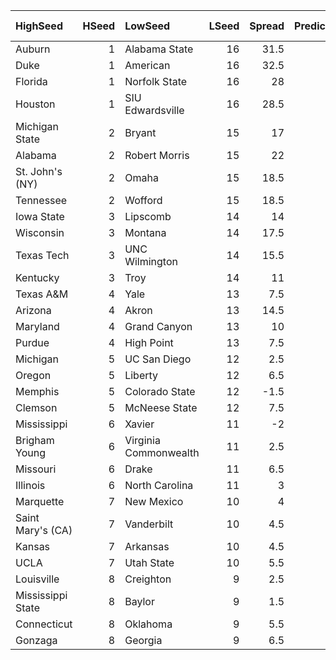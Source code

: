 | HighSeed          |   HSeed | LowSeed               |   LSeed |   Spread |   Predicted_Score_Diff |   Actual Score | WinLoss   |
|:------------------|--------:|:----------------------|--------:|---------:|-----------------------:|---------------:|:----------|
| Auburn            |       1 | Alabama State         |      16 |     31.5 |                 25.323 |             20 | Win       |
| Duke              |       1 | American              |      16 |     32.5 |                 26.102 |             44 | Loss      |
| Florida           |       1 | Norfolk State         |      16 |     28   |                 29.648 |             26 | Loss      |
| Houston           |       1 | SIU Edwardsville      |      16 |     28.5 |                 24.782 |             38 | Loss      |
| Michigan State    |       2 | Bryant                |      15 |     17   |                 20.212 |             25 | Win       |
| Alabama           |       2 | Robert Morris         |      15 |     22   |                 24.24  |              9 | Loss      |
| St. John's (NY)   |       2 | Omaha                 |      15 |     18.5 |                 26.699 |             30 | Win       |
| Tennessee         |       2 | Wofford               |      15 |     18.5 |                 23.431 |             15 | Loss      |
| Iowa State        |       3 | Lipscomb              |      14 |     14   |                  9.28  |             27 | Loss      |
| Wisconsin         |       3 | Montana               |      14 |     17.5 |                 21.66  |             19 | Win       |
| Texas Tech        |       3 | UNC Wilmington        |      14 |     15.5 |                 26.629 |             10 | Loss      |
| Kentucky          |       3 | Troy                  |      14 |     11   |                 13.897 |             19 | Win       |
| Texas A&M         |       4 | Yale                  |      13 |      7.5 |                  8.283 |              9 | Win       |
| Arizona           |       4 | Akron                 |      13 |     14.5 |                 18.161 |             28 | Win       |
| Maryland          |       4 | Grand Canyon          |      13 |     10   |                 12.872 |             32 | Win       |
| Purdue            |       4 | High Point            |      13 |      7.5 |                 10.89  |             12 | Win       |
| Michigan          |       5 | UC San Diego          |      12 |      2.5 |                  7.271 |              3 | Win       |
| Oregon            |       5 | Liberty               |      12 |      6.5 |                  9.155 |             29 | Win       |
| Memphis           |       5 | Colorado State        |      12 |     -1.5 |                  0.129 |             -8 | Loss      |
| Clemson           |       5 | McNeese State         |      12 |      7.5 |                  9.692 |             -2 | Loss      |
| Mississippi       |       6 | Xavier                |      11 |     -2   |                  1.461 |              7 | Win       |
| Brigham Young     |       6 | Virginia Commonwealth |      11 |      2.5 |                  3.196 |              9 | Win       |
| Missouri          |       6 | Drake                 |      11 |      6.5 |                  5.259 |            -10 | Win       |
| Illinois          |       6 | North Carolina        |      11 |      3   |                  3.706 |             13 | Win       |
| Marquette         |       7 | New Mexico            |      10 |      4   |                  5.55  |             -9 | Loss      |
| Saint Mary's (CA) |       7 | Vanderbilt            |      10 |      4.5 |                  1.214 |              3 | Win       |
| Kansas            |       7 | Arkansas              |      10 |      4.5 |                  5.705 |             -7 | Loss      |
| UCLA              |       7 | Utah State            |      10 |      5.5 |                  5.716 |             25 | Win       |
| Louisville        |       8 | Creighton             |       9 |      2.5 |                  0.316 |            -14 | Win       |
| Mississippi State |       8 | Baylor                |       9 |      1.5 |                 -4.76  |             -3 | Win       |
| Connecticut       |       8 | Oklahoma              |       9 |      5.5 |                  1.336 |              8 | Loss      |
| Gonzaga           |       8 | Georgia               |       9 |      6.5 |                 -0.4   |             21 | Loss      |